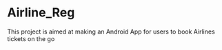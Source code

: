 # Airline_Reg
This project is aimed at making an Android App for users to book Airlines tickets on the go
